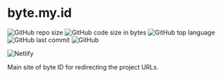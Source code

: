 # byte.my.id
![GitHub repo size](https://img.shields.io/github/repo-size/byte-id/byte.my.id)
![GitHub code size in bytes](https://img.shields.io/github/languages/code-size/byte-id/byte.my.id)
![GitHub top language](https://img.shields.io/github/languages/top/byte-id/byte.my.id)
![GitHub last commit](https://img.shields.io/github/last-commit/byte-id/byte.my.id)
![GitHub](https://img.shields.io/github/license/byte-id/byte.my.id)
<!--![Snyk Vulnerabilities for GitHub Repo](https://img.shields.io/snyk/vulnerabilities/github/byte-id/byte.my.id) -->

![Netlify](https://img.shields.io/netlify/4d372d4a-4104-481f-bf9a-395fa788273a)

Main site of byte ID for redirecting the project URLs.
